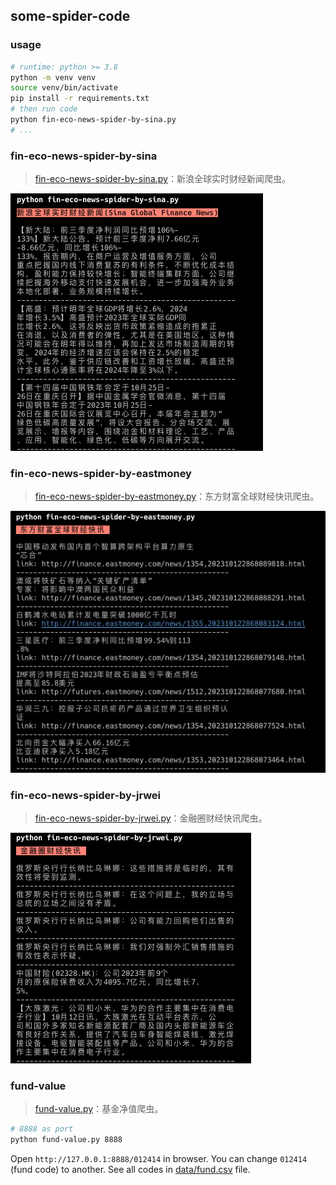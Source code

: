 some-spider-code
----------------

### usage

```bash
# runtime: python >= 3.8
python -m venv venv
source venv/bin/activate
pip install -r requirements.txt
# then run code
python fin-eco-news-spider-by-sina.py
# ...
```

### fin-eco-news-spider-by-sina

>   [fin-eco-news-spider-by-sina.py](./fin-eco-news-spider-by-sina.py)：新浪全球实时财经新闻爬虫。

![sina-spider](./assets/sina.png)

### fin-eco-news-spider-by-eastmoney

>   [fin-eco-news-spider-by-eastmoney.py](./fin-eco-news-spider-by-eastmoney.py)：东方财富全球财经快讯爬虫。

![eastmoney-spider](./assets/eastmoney.png)

### fin-eco-news-spider-by-jrwei

>   [fin-eco-news-spider-by-jrwei.py](./fin-eco-news-spider-by-jrwei.py)：金融圈财经快讯爬虫。

![jrwei-spider](./assets/jrwei.png)

### fund-value

>   [fund-value.py](./fund-value.py)：基金净值爬虫。

```bash
# 8888 as port
python fund-value.py 8888
```

Open `http://127.0.0.1:8888/012414` in browser. You can change `012414` (fund code) to another. See all codes in [data/fund.csv](./data/fund.csv) file.